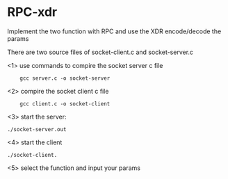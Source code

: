 # RPC-xdr
Implement the two function with RPC and use the XDR encode/decode the params

There are two source files of socket-client.c and socket-server.c

<1> use commands to compire the socket server c file

        gcc server.c -o socket-server
        
<2> compire the socket client c file 

        gcc client.c -o socket-client
        
<3> start the server:
          
    ./socket-server.out

<4> start the client
    
    ./socket-client.
<5> select the function and input your params       
        
